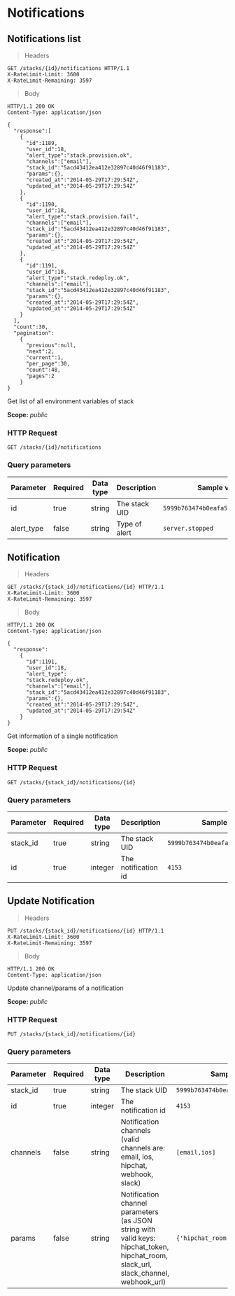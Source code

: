 # Notifications

## Notifications list

> Headers

```http
GET /stacks/{id}/notifications HTTP/1.1
X-RateLimit-Limit: 3600
X-RateLimit-Remaining: 3597
```

> Body

```http
HTTP/1.1 200 OK
Content-Type: application/json

{
  "response":[
    {
      "id":1189,
      "user_id":18,
      "alert_type":"stack.provision.ok",
      "channels":["email"],
      "stack_id":"5acd43412ea412e32897c40d46f91183",
      "params":{},
      "created_at":"2014-05-29T17:29:54Z",
      "updated_at":"2014-05-29T17:29:54Z"
    },
    {
      "id":1190,
      "user_id":18,
      "alert_type":"stack.provision.fail",
      "channels":["email"],
      "stack_id":"5acd43412ea412e32897c40d46f91183",
      "params":{},
      "created_at":"2014-05-29T17:29:54Z",
      "updated_at":"2014-05-29T17:29:54Z"
    },
    {
      "id":1191,
      "user_id":18,
      "alert_type":"stack.redeploy.ok",
      "channels":["email"],
      "stack_id":"5acd43412ea412e32897c40d46f91183",
      "params":{},
      "created_at":"2014-05-29T17:29:54Z",
      "updated_at":"2014-05-29T17:29:54Z"
    }
  ],
  "count":30,
  "pagination":
    {
      "previous":null,
      "next":2,
      "current":1,
      "per_page":30,
      "count":48,
      "pages":2
    }
}
```

Get list of all environment variables of stack

<aside class="notice">
<b>Scope:</b> <i>public</i>
</aside>

### HTTP Request

`GET /stacks/{id}/notifications`

### Query parameters

Parameter | Required | Data type | Description |  Sample value
--------- | ------- | ------- |----------- |  -------
id | true | string | The stack UID | `5999b763474b0eafa5fafb64bff0ba80`
alert_type | false | string | Type of alert | `server.stopped`

## Notification

> Headers

```http
GET /stacks/{stack_id}/notifications/{id} HTTP/1.1
X-RateLimit-Limit: 3600
X-RateLimit-Remaining: 3597
```

> Body

```http
HTTP/1.1 200 OK
Content-Type: application/json

{
  "response":
    {
      "id":1191,
      "user_id":18,
      "alert_type":
      "stack.redeploy.ok",
      "channels":["email"],
      "stack_id":"5acd43412ea412e32897c40d46f91183",
      "params":{},
      "created_at":"2014-05-29T17:29:54Z",
      "updated_at":"2014-05-29T17:29:54Z"
    }
}
```

Get information of a single notification

<aside class="notice">
<b>Scope:</b> <i>public</i>
</aside>

### HTTP Request

`GET /stacks/{stack_id}/notifications/{id}`

### Query parameters

Parameter | Required | Data type | Description |  Sample value
--------- | ------- | ------- |----------- |  -------
stack_id | true | string | The stack UID | `5999b763474b0eafa5fafb64bff0ba80`
id | true | integer | The notification id | `4153`

## Update Notification

> Headers

```http
PUT /stacks/{stack_id}/notifications/{id} HTTP/1.1
X-RateLimit-Limit: 3600
X-RateLimit-Remaining: 3597
```

> Body

```http
HTTP/1.1 200 OK
Content-Type: application/json
```

Update channel/params of a notification

<aside class="notice">
<b>Scope:</b> <i>public</i>
</aside>

### HTTP Request

`PUT /stacks/{stack_id}/notifications/{id}`

### Query parameters

Parameter | Required | Data type | Description |  Sample value
--------- | ------- | ------- |----------- |  -------
stack_id | true | string | The stack UID | `5999b763474b0eafa5fafb64bff0ba80`
id | true | integer | The notification id | `4153`
channels | false | string | Notification channels (valid channels are: email, ios, hipchat, webhook, slack) | `[email,ios]`
params | false | string | Notification channel parameters (as JSON string with valid keys: hipchat_token, hipchat_room, slack_url, slack_channel, webhook_url) | `{'hipchat_room' : 'test'}`
